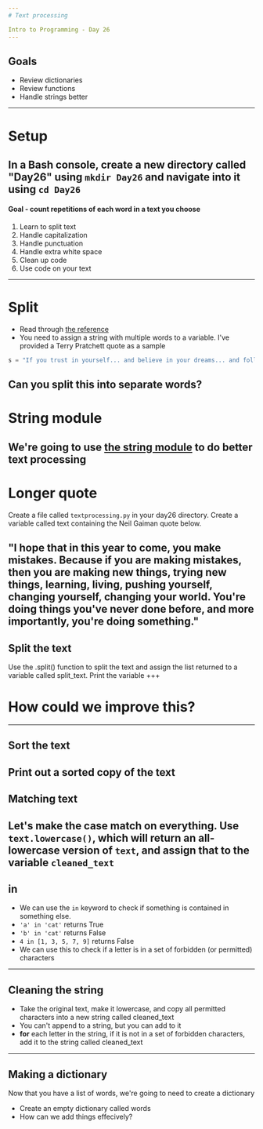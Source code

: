 ```yaml
---
# Text processing

Intro to Programming - Day 26
---
```

## Goals

* Review dictionaries
* Review functions
* Handle strings better
---
# Setup

In a Bash console, create a new directory called "Day26" using `mkdir Day26` and navigate into it using `cd Day26`
---
#### Goal - count repetitions of each word in a text you choose

1. Learn to split text
2. Handle capitalization
3. Handle punctuation
4. Handle extra white space
5. Clean up code
6. Use code on your text
---
# Split

* Read through [the reference](https://docs.python.org/3/library/stdtypes.html?#str.split)
* You need to assign a string with multiple words to a variable. I've provided a Terry Pratchett quote as a sample

```python
s = "If you trust in yourself... and believe in your dreams... and follow your star... you'll still get beaten by people who spent their time working hard and learning things and weren't so lazy."
```

Can you split this into separate words?
---
# String module

We're going to use [the string module](https://docs.python.org/3/library/string.html) to do better text processing
---
# Longer quote

Create a file called `textprocessing.py` in your day26 directory. Create a variable called text containing the Neil Gaiman quote below.

"I hope that in this year to come, you make mistakes. Because if you are making mistakes, then you are making new things, trying new things, learning, living, pushing yourself, changing yourself, changing your world. You're doing things you've never done before, and more importantly, you're doing something." 
---
## Split the text

Use the .split() function to split the text and assign the list returned to a variable called split_text. Print the variable
+++
# How could we improve this?
---
## Sort the text

Print out a sorted copy of the text
---
## Matching text

Let's make the case match on everything. Use `text.lowercase()`, which will return an all-lowercase version of `text`, and assign that to the variable `cleaned_text`
---
## in

* We can use the `in` keyword to check if something is contained in something else.
* `'a' in 'cat'` returns True
* `'b' in 'cat'` returns False
* `4 in [1, 3, 5, 7, 9]` returns False
* We can use this to check if a letter is in a set of forbidden (or permitted) characters
---
## Cleaning the string

* Take the original text, make it lowercase, and copy all permitted characters into a new string called cleaned_text
* You can't append to a string, but you can add to it
* **for** each letter in the string, if it is not in a set of forbidden characters, add it to the string called cleaned_text
---
## Making a dictionary

Now that you have a list of words, we're going to need to create a dictionary

* Create an empty dictionary called words
* How can we add things effecively?